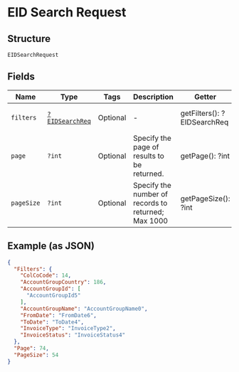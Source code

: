 
# EID Search Request

## Structure

`EIDSearchRequest`

## Fields

| Name | Type | Tags | Description | Getter | Setter |
|  --- | --- | --- | --- | --- | --- |
| `filters` | [`?EIDSearchReq`](../../doc/models/eid-search-req.md) | Optional | - | getFilters(): ?EIDSearchReq | setFilters(?EIDSearchReq filters): void |
| `page` | `?int` | Optional | Specify the page of results to be returned. | getPage(): ?int | setPage(?int page): void |
| `pageSize` | `?int` | Optional | Specify the number of records to returned; Max 1000 | getPageSize(): ?int | setPageSize(?int pageSize): void |

## Example (as JSON)

```json
{
  "Filters": {
    "ColCoCode": 14,
    "AccountGroupCountry": 186,
    "AccountGroupId": [
      "AccountGroupId5"
    ],
    "AccountGroupName": "AccountGroupName0",
    "FromDate": "FromDate6",
    "ToDate": "ToDate4",
    "InvoiceType": "InvoiceType2",
    "InvoiceStatus": "InvoiceStatus4"
  },
  "Page": 74,
  "PageSize": 54
}
```

